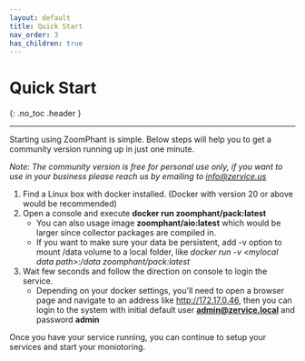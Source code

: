 ```yaml
---
layout: default
title: Quick Start
nav_order: 3
has_children: true
---
```


# Quick Start
{: .no_toc .header }

----
Starting using ZoomPhant is simple. Below steps will help you to get a community version running up in just one minute.

*Note: The community version is free for personal use only, if you want to use in your business please reach us by emailing to [info@zervice.us](mailto:info@zervice.us)*

1. Find a Linux box with docker installed. (Docker with version 20 or above would be recommended)
2. Open a console and execute **docker run zoomphant/pack:latest**
    * You can also usage image **zoomphant/aio:latest** which would be larger since collector packages are compiled in.
    * If you want to make sure your data be persistent, add -v option to mount /data volume to a local folder, like *docker run -v \<mylocal data path\>:/data zoomphant/pack:latest*
3. Wait few seconds and follow the direction on console to login the service.
    * Depending on your docker settings, you'll need to open a browser page and navigate to an address like http://172.17.0.46, then you can login to the system with initial default user **admin@zervice.local** and password **admin**


Once you have your service running, you can continue to setup your services and start your moniotoring.